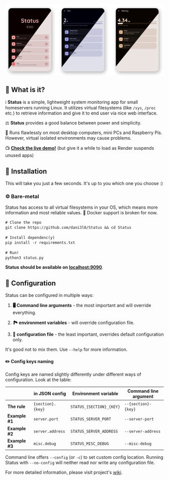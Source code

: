 <img src="preview.png">

## :thinking: What is it?

:information_source: **Status** is a simple, lightweight system monitoring app for small homeservers running Linux.
It utilizes virtual filesystems (like `/sys`, `/proc` etc.) to retrieve information and give it to end user via nice web interface.

:balance_scale: **Status** provides a good  balance between power and simplicity.

:runner: Runs flawlessly on most desktop computers, mini PCs and Raspberry Pis. However, virtual isolated environments may cause problems.

:tv: **[Check the live demo!](https://status-ksk5.onrender.com/)** (but give it a while to load as Render suspends unused apps)


## :rocket: Installation

This will take you just a few seconds. It's up to you which one you choose :)

### :gear: Bare-metal

Status has access to all virtual filesystems in your OS, which means more information and most reliable values. :whale: Docker support is broken for now.

```
# Clone the repo
git clone https://github.com/dani3l0/Status && cd Status

# Install dependenc(y)
pip install -r requirements.txt

# Run!
python3 status.py
```

**Status should be available on [localhost:9090](http://localhost:9090)**.


## :wrench: Configuration

Status can be configured in multiple ways:

1. **:desktop_computer: Command line arguments** - the most important and will override everything.

2. **:national_park: environment variables** - will override configuration file.

3. **:memo: configuration file** - the least important, overrides default configuration only.

It's good not to mix them. Use `--help` for more information.

#### :pencil2: Config keys naming

Config keys are named slightly differently under different ways of configuration. Look at the table:

|                | in JSON config      | Environment variable        | Command line argument |
|----------------|---------------------|-----------------------------|-----------------------|
| **The rule**   | `{section}.{key}`   | `STATUS_{SECTION}_{KEY}`    | `--{section}-{key}`   |
| **Example #1** | `server.port`       | `STATUS_SERVER_PORT`        | `--server-port`       |
| **Example #2** | `server.address`    | `STATUS_SERVER_ADDRESS`     | `--server-address`    |
| **Example #3** | `misc.debug`        | `STATUS_MISC_DEBUG`         | `--misc-debug`        |

Command line offers `--config` (or `-c`) to set custom config location. Running Status with `--no-config` will neither read nor write any configuration file.

For more detailed information, please visit project's [wiki](wiki).
